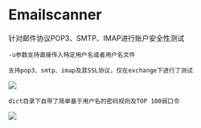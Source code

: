 # Emailscanner
针对邮件协议POP3、SMTP、IMAP进行账户安全性测试

    -u参数支持直接传入特定用户名或者用户名文件

    支持pop3、smtp、imap及其SSL协议，仅在exchange下进行了测试
![](https://github.com/se55i0n/Emailscanner/blob/master/rm.png)

    dict目录下自带了简单基于用户名的密码规则及TOP 100弱口令
![](https://github.com/se55i0n/Emailscanner/blob/master/ss.png)
